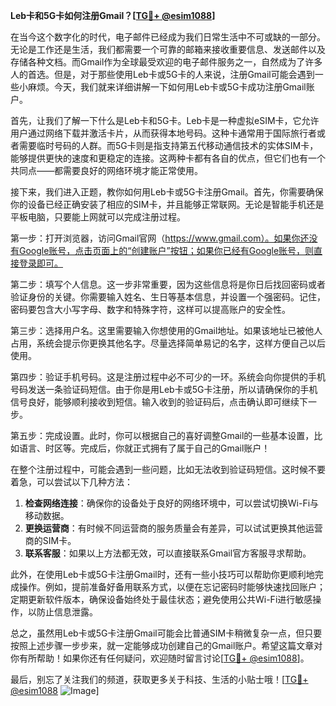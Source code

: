 **Leb卡和5G卡如何注册Gmail？[[TG💪+ @esim1088](https://t.me/s/esim1088)]**

在当今这个数字化的时代，电子邮件已经成为我们日常生活中不可或缺的一部分。无论是工作还是生活，我们都需要一个可靠的邮箱来接收重要信息、发送邮件以及存储各种文档。而Gmail作为全球最受欢迎的电子邮件服务之一，自然成为了许多人的首选。但是，对于那些使用Leb卡或5G卡的人来说，注册Gmail可能会遇到一些小麻烦。今天，我们就来详细讲解一下如何用Leb卡或5G卡成功注册Gmail账户。

首先，让我们了解一下什么是Leb卡和5G卡。Leb卡是一种虚拟eSIM卡，它允许用户通过网络下载并激活卡片，从而获得本地号码。这种卡通常用于国际旅行者或者需要临时号码的人群。而5G卡则是指支持第五代移动通信技术的实体SIM卡，能够提供更快的速度和更稳定的连接。这两种卡都有各自的优点，但它们也有一个共同点——都需要良好的网络环境才能正常使用。

接下来，我们进入正题，教你如何用Leb卡或5G卡注册Gmail。首先，你需要确保你的设备已经正确安装了相应的SIM卡，并且能够正常联网。无论是智能手机还是平板电脑，只要能上网就可以完成注册过程。

第一步：打开浏览器，访问Gmail官网（https://www.gmail.com）。如果你还没有Google账号，点击页面上的“创建账户”按钮；如果你已经有Google账号，则直接登录即可。

第二步：填写个人信息。这一步非常重要，因为这些信息将是你日后找回密码或者验证身份的关键。你需要输入姓名、生日等基本信息，并设置一个强密码。记住，密码要包含大小写字母、数字和特殊字符，这样可以提高账户的安全性。

第三步：选择用户名。这里需要输入你想使用的Gmail地址。如果该地址已被他人占用，系统会提示你更换其他名字。尽量选择简单易记的名字，这样方便自己以后使用。

第四步：验证手机号码。这是注册过程中必不可少的一环。系统会向你提供的手机号码发送一条验证码短信。由于你是用Leb卡或5G卡注册，所以请确保你的手机信号良好，能够顺利接收到短信。输入收到的验证码后，点击确认即可继续下一步。

第五步：完成设置。此时，你可以根据自己的喜好调整Gmail的一些基本设置，比如语言、时区等。完成后，你就正式拥有了属于自己的Gmail账户！

在整个注册过程中，可能会遇到一些问题，比如无法收到验证码短信。这时候不要着急，可以尝试以下几种方法：

1. **检查网络连接**：确保你的设备处于良好的网络环境中，可以尝试切换Wi-Fi与移动数据。
2. **更换运营商**：有时候不同运营商的服务质量会有差异，可以试试更换其他运营商的SIM卡。
3. **联系客服**：如果以上方法都无效，可以直接联系Gmail官方客服寻求帮助。

此外，在使用Leb卡或5G卡注册Gmail时，还有一些小技巧可以帮助你更顺利地完成操作。例如，提前准备好备用联系方式，以便在忘记密码时能够快速找回账户；定期更新软件版本，确保设备始终处于最佳状态；避免使用公共Wi-Fi进行敏感操作，以防止信息泄露。

总之，虽然用Leb卡或5G卡注册Gmail可能会比普通SIM卡稍微复杂一点，但只要按照上述步骤一步步来，就一定能够成功创建自己的Gmail账户。希望这篇文章对你有所帮助！如果你还有任何疑问，欢迎随时留言讨论[[TG💪+ @esim1088](https://t.me/s/esim1088)]。

最后，别忘了关注我们的频道，获取更多关于科技、生活的小贴士哦！[[TG💪+ @esim1088](https://t.me/s/esim1088) ![Image](https://i.postimg.cc/4NQfJmqS/Snipaste-2025-05-13-00-14-12.png)]